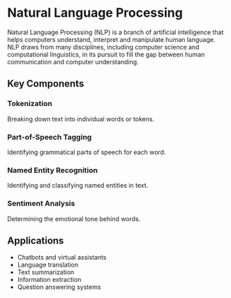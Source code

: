 # Natural Language Processing

Natural Language Processing (NLP) is a branch of artificial intelligence that helps computers understand, interpret and manipulate human language. NLP draws from many disciplines, including computer science and computational linguistics, in its pursuit to fill the gap between human communication and computer understanding.

## Key Components

### Tokenization
Breaking down text into individual words or tokens.

### Part-of-Speech Tagging
Identifying grammatical parts of speech for each word.

### Named Entity Recognition
Identifying and classifying named entities in text.

### Sentiment Analysis
Determining the emotional tone behind words.

## Applications
- Chatbots and virtual assistants
- Language translation
- Text summarization
- Information extraction
- Question answering systems

